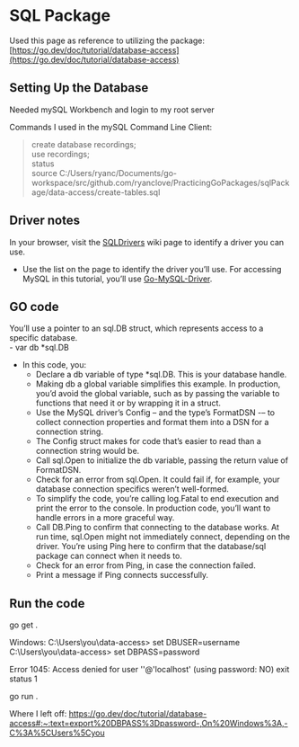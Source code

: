 # SQL Package

Used this page as reference to utilizing the package:
[https://go.dev/doc/tutorial/database-access](https://go.dev/doc/tutorial/database-access)

## Setting Up the Database

Needed mySQL Workbench and login to my root server

Commands I used in the mySQL Command Line Client:  
> create database recordings;  
> use recordings;  
> status  
> source C:/Users/ryanc/Documents/go-workspace/src/github.com/ryanclove/PracticingGoPackages/sqlPackage/data-access/create-tables.sql  

## Driver notes

In your browser, visit the [SQLDrivers](https://github.com/golang/go/wiki/SQLDrivers) wiki page to identify a driver you can use.
- Use the list on the page to identify the driver you’ll use. For accessing MySQL in this tutorial, you’ll use [Go-MySQL-Driver](https://github.com/go-sql-driver/mysql/).

## GO code

You’ll use a pointer to an sql.DB struct, which represents access to a specific database.  
    - var db *sql.DB

- In this code, you:
    - Declare a db variable of type *sql.DB. This is your database handle.
    - Making db a global variable simplifies this example. In production, you’d avoid the global variable, such as by passing the variable to functions that need it or by wrapping it in a struct.
    - Use the MySQL driver’s Config – and the type’s FormatDSN -– to collect connection properties and format them into a DSN for a connection string.
    - The Config struct makes for code that’s easier to read than a connection string would be.
    - Call sql.Open to initialize the db variable, passing the return value of FormatDSN.
    - Check for an error from sql.Open. It could fail if, for example, your database connection specifics weren’t well-formed.
    - To simplify the code, you’re calling log.Fatal to end execution and print the error to the console. In production code, you’ll want to handle errors in a more graceful way.
    - Call DB.Ping to confirm that connecting to the database works. At run time, sql.Open might not immediately connect, depending on the driver. You’re using Ping here to confirm that the database/sql package can connect when it needs to.
    - Check for an error from Ping, in case the connection failed.
    - Print a message if Ping connects successfully.

## Run the code

go get .

Windows:
C:\Users\you\data-access> set DBUSER=username
C:\Users\you\data-access> set DBPASS=password

Error 1045: Access denied for user ''@'localhost' (using password: NO)
exit status 1

go run .

Where I left off: https://go.dev/doc/tutorial/database-access#:~:text=export%20DBPASS%3Dpassword-,On%20Windows%3A,-C%3A%5CUsers%5Cyou
